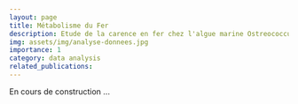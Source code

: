 ```yaml
---
layout: page
title: Métabolisme du Fer
description: Etude de la carence en fer chez l'algue marine Ostreococcus tauri.
img: assets/img/analyse-donnees.jpg
importance: 1
category: data analysis
related_publications: 
---
```


En cours de construction ...